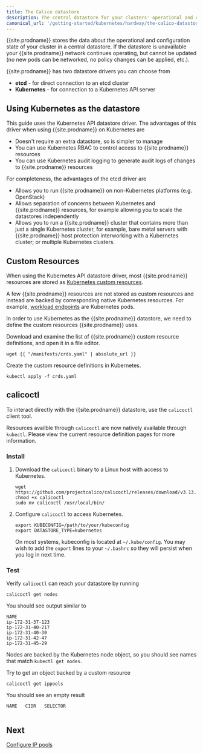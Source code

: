 ```yaml
---
title: The Calico datastore
description: The central datastore for your clusters' operational and configuration state.
canonical_url: '/getting-started/kubernetes/hardway/the-calico-datastore'
---
```


{{site.prodname}} stores the data about the operational and configuration state of your cluster in a central datastore. If the datastore is unavailable
your {{site.prodname}} network continues operating, but cannot be updated (no new pods can be networked, no policy changes can be applied, etc.).

{{site.prodname}} has two datastore drivers you can choose from

- **etcd** - for direct connection to an etcd cluster
- **Kubernetes** - for connection to a Kubernetes API server

## Using Kubernetes as the datastore

This guide uses the Kubernetes API datastore driver. The advantages of this driver when using {{site.prodname}} on Kubernetes are

- Doesn't require an extra datastore, so is simpler to manage
- You can use Kubernetes RBAC to control access to {{site.prodname}} resources
- You can use Kubernetes audit logging to generate audit logs of changes to {{site.prodname}} resources

For completeness, the advantages of the etcd driver are

- Allows you to run {{site.prodname}} on non-Kubernetes platforms (e.g. OpenStack)
- Allows separation of concerns between Kubernetes and {{site.prodname}} resources, for example allowing you to scale the datastores independently
- Allows you to run a {{site.prodname}} cluster that contains more than just a single Kubernetes cluster, for example, bare metal servers with {{site.prodname}}
  host protection interworking with a Kubernetes cluster; or multiple Kubernetes clusters.

## Custom Resources

When using the Kubernetes API datastore driver, most {{site.prodname}} resources are stored as
[Kubernetes custom resources](https://kubernetes.io/docs/concepts/extend-kubernetes/api-extension/custom-resources/).

A few {{site.prodname}} resources are not stored as custom resources and instead are backed by corresponding native Kubernetes resources. For example, [workload endpoints](/reference/resources/workloadendpoint) are Kubernetes pods.

In order to use Kubernetes as the {{site.prodname}} datastore, we need to define the custom resources {{site.prodname}} uses.

Download and examine the list of {{site.prodname}} custom resource definitions, and open it in a file editor.

```
wget {{ "/manifests/crds.yaml" | absolute_url }}
```

Create the custom resource definitions in Kubernetes.

```
kubectl apply -f crds.yaml
```

## calicoctl

To interact directly with the {{site.prodname}} datastore, use the `calicoctl` client tool.

Resources availble through `calicoctl` are now natively available through `kubectl`. Please view the current resource definition pages for more information.

### Install

1. Download the `calicoctl` binary to a Linux host with access to Kubernetes.

   ```
   wget https://github.com/projectcalico/calicoctl/releases/download/v3.13.0/calicoctl
   chmod +x calicoctl
   sudo mv calicoctl /usr/local/bin/
   ```

1. Configure `calicoctl` to access Kubernetes.

   ```
   export KUBECONFIG=/path/to/your/kubeconfig
   export DATASTORE_TYPE=kubernetes
   ```

   On most systems, kubeconfig is located at `~/.kube/config`. You may wish to add the `export` lines to your `~/.bashrc` so they will persist when you log in next time.


### Test

Verify `calicoctl` can reach your datastore by running

```
calicoctl get nodes
```

You should see output similar to

```
NAME
ip-172-31-37-123
ip-172-31-40-217
ip-172-31-40-30
ip-172-31-42-47
ip-172-31-45-29
```

Nodes are backed by the Kubernetes node object, so you should see names that match `kubectl get nodes`.

Try to get an object backed by a custom resource

```
calicoctl get ippools
```

You should see an empty result

```
NAME   CIDR   SELECTOR


```

## Next

[Configure IP pools](./configure-ip-pools)

